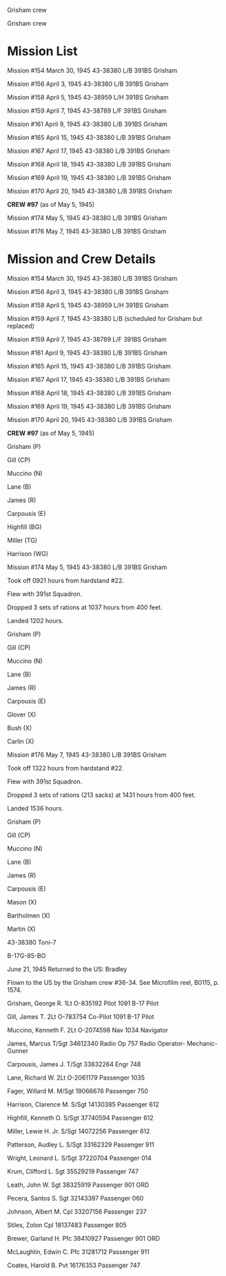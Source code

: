 





Grisham crew






 




Grisham crew

# Mission List

Mission #154 March 30, 1945 43-38380 L/B 391BS Grisham

Mission #156 April 3, 1945 43-38380 L/B 391BS Grisham

Mission #158 April 5, 1945 43-38959 L/H 391BS Grisham

Mission #159 April 7, 1945 43-38789 L/F 391BS Grisham

Mission #161 April 9, 1945 43-38380 L/B 391BS Grisham

Mission #165 April 15, 1945 43-38380 L/B 391BS Grisham

Mission #167 April 17, 1945 43-38380 L/B 391BS Grisham

Mission #168 April 18, 1945 43-38380 L/B 391BS Grisham

Mission #169 April 19, 1945 43-38380 L/B 391BS Grisham

Mission #170 April 20, 1945 43-38380 L/B 391BS Grisham

**CREW #97** (as of May 5, 1945\)

Mission #174 May 5, 1945 43-38380 L/B 391BS Grisham

Mission #176 May 7, 1945 43-38380 L/B 391BS Grisham

# Mission and Crew Details

Mission #154 March 30, 1945 43-38380 L/B 391BS Grisham

Mission #156 April 3, 1945 43-38380 L/B 391BS Grisham

Mission #158 April 5, 1945 43-38959 L/H 391BS Grisham

Mission #159 April 7, 1945 43-38380 L/B (scheduled for
Grisham but replaced)

Mission #159 April 7, 1945 43-38789 L/F 391BS Grisham

Mission #161 April 9, 1945 43-38380 L/B 391BS Grisham

Mission #165 April 15, 1945 43-38380 L/B 391BS Grisham

Mission #167 April 17, 1945 43-38380 L/B 391BS Grisham

Mission #168 April 18, 1945 43-38380 L/B 391BS Grisham

Mission #169 April 19, 1945 43-38380 L/B 391BS Grisham

Mission #170 April 20, 1945 43-38380 L/B 391BS Grisham

**CREW #97** (as of May 5, 1945\)

Grisham (P)

Gill (CP)

Muccino (N)

Lane (B)

James (R)

Carpousis (E)

Highfill (BG)

Miller (TG)

Harrison (WG)

Mission #174 May 5, 1945 43-38380 L/B 391BS Grisham

Took off 0921 hours from hardstand
#22.

Flew with 391st
Squadron.

Dropped 3 sets of rations at 1037
hours from 400 feet.

Landed 1202 hours.

Grisham (P)

Gill (CP)

Muccino (N)

Lane (B)

James (R)

Carpousis (E)

Glover (X)

Bush (X)

Carlin (X)

Mission #176 May 7, 1945 43-38380 L/B 391BS Grisham

Took off 1322 hours from hardstand #22.

Flew with 391st Squadron.

Dropped 3 sets of rations (213 sacks) at 1431 hours from 400
feet.

Landed 1536 hours.

Grisham (P)

Gill (CP)

Muccino (N)

Lane (B)

James (R)

Carpousis (E)

Mason (X)

Bartholmen (X)

Martin (X)

43-38380 Toni-7

B-17G-85-BO

June 21, 1945 Returned to the US: Bradley

Flown to the US by the Grisham crew #36-34. See Microfilm
reel, B0115, p. 1574\.

Grisham, George
R.
1Lt O-835192
Pilot
1091 B-17 Pilot

Gill, James
T.
2Lt
O-783754
Co-Pilot
1091 B-17 Pilot

Muccino, Kenneth
F.
2Lt O-2074598
Nav
1034 Navigator

James, Marcus
T/Sgt 34612340
Radio
Op
757 Radio Operator- Mechanic-Gunner

Carpousis, James
J.
T/Sgt 33832264
Engr
748

Lane, Richard
W.
2Lt
O-2061179
Passenger
1035

Fager, Willard
M.
M/Sgt 19066676
Passenger
750

Harrison, Clarence
M.
S/Sgt
14130385
Passenger
612

Highfill, Kenneth
O.
S/Sgt 37740594
Passenger
612

Miller, Lewie H.
Jr.
S/Sgt 14072256
Passenger
612

Patterson, Audley
L.
S/Sgt 33162329
Passenger
911

Wright, Leonard
L.
S/Sgt 37220704
Passenger
014

Krum, Clifford
L.
Sgt
35529219
Passenger
747

Leath, John
W.
Sgt
38325919
Passenger
901 ORD

Pecera, Santos S.
Sgt 32143397
Passenger
060

Johnson, Albert
M.
Cpl 33207156
Passenger
237

Stiles,
Zolon
Cpl
18137483
Passenger
805

Brewer, Garland
H.
Pfc 38410927
Passenger
901 ORD

McLaughlin, Edwin
C.
Pfc 31281712
Passenger
911

Coates, Harold
B.
Pvt
16176353
Passenger
747




